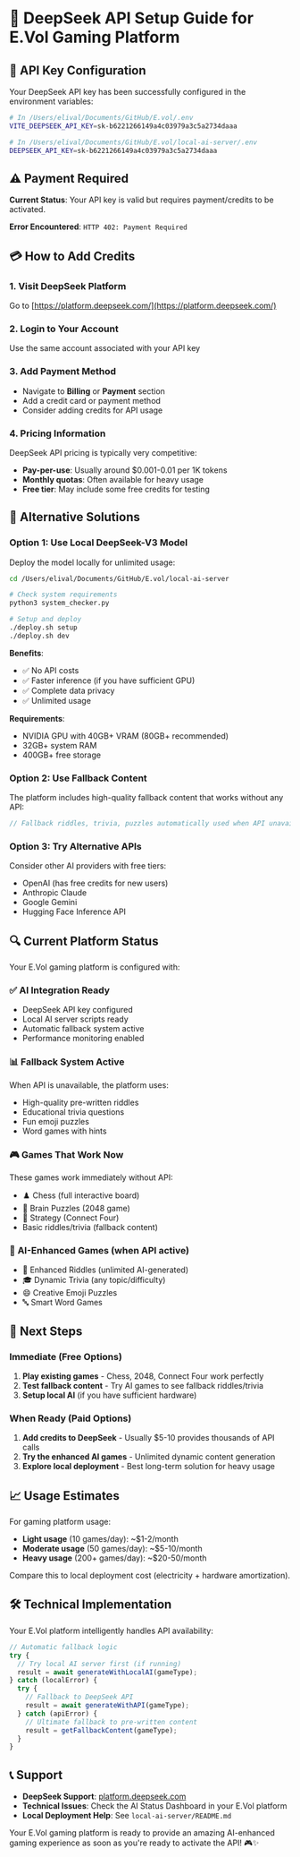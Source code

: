# 🤖 DeepSeek API Setup Guide for E.Vol Gaming Platform

## 🎯 API Key Configuration

Your DeepSeek API key has been successfully configured in the environment variables:

```bash
# In /Users/elival/Documents/GitHub/E.vol/.env
VITE_DEEPSEEK_API_KEY=sk-b6221266149a4c03979a3c5a2734daaa

# In /Users/elival/Documents/GitHub/E.vol/local-ai-server/.env  
DEEPSEEK_API_KEY=sk-b6221266149a4c03979a3c5a2734daaa
```

## ⚠️ Payment Required

**Current Status**: Your API key is valid but requires payment/credits to be activated.

**Error Encountered**: `HTTP 402: Payment Required`

## 💳 How to Add Credits

### 1. Visit DeepSeek Platform
Go to [https://platform.deepseek.com/](https://platform.deepseek.com/)

### 2. Login to Your Account
Use the same account associated with your API key

### 3. Add Payment Method
- Navigate to **Billing** or **Payment** section
- Add a credit card or payment method
- Consider adding credits for API usage

### 4. Pricing Information
DeepSeek API pricing is typically very competitive:
- **Pay-per-use**: Usually around $0.001-0.01 per 1K tokens
- **Monthly quotas**: Often available for heavy usage
- **Free tier**: May include some free credits for testing

## 🔧 Alternative Solutions

### Option 1: Use Local DeepSeek-V3 Model
Deploy the model locally for unlimited usage:

```bash
cd /Users/elival/Documents/GitHub/E.vol/local-ai-server

# Check system requirements
python3 system_checker.py

# Setup and deploy
./deploy.sh setup
./deploy.sh dev
```

**Benefits**: 
- ✅ No API costs
- ✅ Faster inference (if you have sufficient GPU)
- ✅ Complete data privacy
- ✅ Unlimited usage

**Requirements**:
- NVIDIA GPU with 40GB+ VRAM (80GB+ recommended)
- 32GB+ system RAM
- 400GB+ free storage

### Option 2: Use Fallback Content
The platform includes high-quality fallback content that works without any API:

```javascript
// Fallback riddles, trivia, puzzles automatically used when API unavailable
```

### Option 3: Try Alternative APIs
Consider other AI providers with free tiers:
- OpenAI (has free credits for new users)
- Anthropic Claude
- Google Gemini
- Hugging Face Inference API

## 🔍 Current Platform Status

Your E.Vol gaming platform is configured with:

### ✅ **AI Integration Ready**
- DeepSeek API key configured
- Local AI server scripts ready
- Automatic fallback system active
- Performance monitoring enabled

### 📊 **Fallback System Active**
When API is unavailable, the platform uses:
- High-quality pre-written riddles
- Educational trivia questions  
- Fun emoji puzzles
- Word games with hints

### 🎮 **Games That Work Now**
These games work immediately without API:
- ♟️ Chess (full interactive board)
- 🧠 Brain Puzzles (2048 game)
- 🔴 Strategy (Connect Four)
- Basic riddles/trivia (fallback content)

### 🤖 **AI-Enhanced Games** (when API active)
- 🧩 Enhanced Riddles (unlimited AI-generated)
- 🎓 Dynamic Trivia (any topic/difficulty)
- 😄 Creative Emoji Puzzles  
- 🔤 Smart Word Games

## 🚀 Next Steps

### Immediate (Free Options)
1. **Play existing games** - Chess, 2048, Connect Four work perfectly
2. **Test fallback content** - Try AI games to see fallback riddles/trivia
3. **Setup local AI** (if you have sufficient hardware)

### When Ready (Paid Options)
1. **Add credits to DeepSeek** - Usually $5-10 provides thousands of API calls
2. **Try the enhanced AI games** - Unlimited dynamic content generation
3. **Explore local deployment** - Best long-term solution for heavy usage

## 📈 Usage Estimates

For gaming platform usage:
- **Light usage** (10 games/day): ~$1-2/month
- **Moderate usage** (50 games/day): ~$5-10/month  
- **Heavy usage** (200+ games/day): ~$20-50/month

Compare this to local deployment cost (electricity + hardware amortization).

## 🛠️ Technical Implementation

Your E.Vol platform intelligently handles API availability:

```javascript
// Automatic fallback logic
try {
  // Try local AI server first (if running)
  result = await generateWithLocalAI(gameType);
} catch (localError) {
  try {
    // Fallback to DeepSeek API
    result = await generateWithAPI(gameType);
  } catch (apiError) {
    // Ultimate fallback to pre-written content
    result = getFallbackContent(gameType);
  }
}
```

## 📞 Support

- **DeepSeek Support**: [platform.deepseek.com](https://platform.deepseek.com/)
- **Technical Issues**: Check the AI Status Dashboard in your E.Vol platform
- **Local Deployment Help**: See `local-ai-server/README.md`

Your E.Vol gaming platform is ready to provide an amazing AI-enhanced gaming experience as soon as you're ready to activate the API! 🎮✨